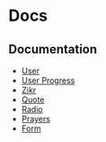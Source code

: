 # Docs

## Documentation

- [User][]
- [User Progress][]
- [Zikr][]
- [Quote][]
- [Radio][]
- [Prayers][]
- [Form][]

[User]: ./docs/user.md
[User Progress]: ./docs/progress.md
[Zikr]: ./docs/zikr.md
[Quote]: ./docs/quote.md
[Radio]: ./docs/radio.md
[Prayers]: ./docs/prayers.md
[Form]: ./docs/form.md
